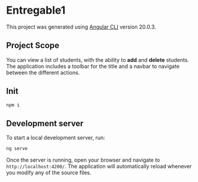 # Entregable1

This project was generated using [Angular CLI](https://github.com/angular/angular-cli) version 20.0.3.

## Project Scope

You can view a list of students, with the ability to **add** and **delete** students. The application includes a toolbar for the title and a navbar to navigate between the different actions.

## Init

```bash
npm i
```

## Development server

To start a local development server, run:

```bash
ng serve
```

Once the server is running, open your browser and navigate to `http://localhost:4200/`. The application will automatically reload whenever you modify any of the source files.

